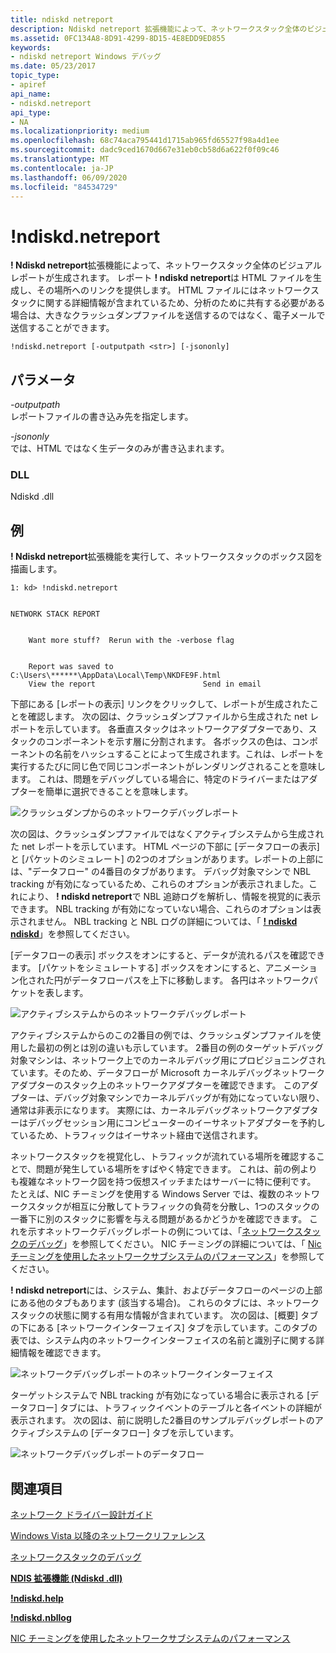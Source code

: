 ```yaml
---
title: ndiskd netreport
description: Ndiskd netreport 拡張機能によって、ネットワークスタック全体のビジュアルレポートが生成されます。
ms.assetid: 0FC134A8-8D91-4299-8D15-4E8EDD9ED855
keywords:
- ndiskd netreport Windows デバッグ
ms.date: 05/23/2017
topic_type:
- apiref
api_name:
- ndiskd.netreport
api_type:
- NA
ms.localizationpriority: medium
ms.openlocfilehash: 68c74aca795441d1715ab965fd65527f98a4d1ee
ms.sourcegitcommit: dadc9ced1670d667e31eb0cb58d6a622f0f09c46
ms.translationtype: MT
ms.contentlocale: ja-JP
ms.lasthandoff: 06/09/2020
ms.locfileid: "84534729"
---
```

# <a name="ndiskdnetreport"></a>!ndiskd.netreport


**! Ndiskd netreport**拡張機能によって、ネットワークスタック全体のビジュアルレポートが生成されます。 レポート **! ndiskd netreport**は HTML ファイルを生成し、その場所へのリンクを提供します。 HTML ファイルにはネットワークスタックに関する詳細情報が含まれているため、分析のために共有する必要がある場合は、大きなクラッシュダンプファイルを送信するのではなく、電子メールで送信することができます。

```console
!ndiskd.netreport [-outputpath <str>] [-jsononly] 
```

## <a name="span-idparametersspanspan-idparametersspanspan-idparametersspanparameters"></a><span id="Parameters"></span><span id="parameters"></span><span id="PARAMETERS"></span>パラメータ


<span id="_______-outputpath______"></span><span id="_______-OUTPUTPATH______"></span>*-outputpath*   
レポートファイルの書き込み先を指定します。

<span id="_______-jsononly______"></span><span id="_______-JSONONLY______"></span>*-jsononly*   
では、HTML ではなく生データのみが書き込まれます。

### <a name="span-iddllspanspan-iddllspandll"></a><span id="DLL"></span><span id="dll"></span>DLL

Ndiskd .dll

<a name="examples"></a>例
--------

**! Ndiskd netreport**拡張機能を実行して、ネットワークスタックのボックス図を描画します。

```console
1: kd> !ndiskd.netreport


NETWORK STACK REPORT


    Want more stuff?  Rerun with the -verbose flag
                                                                                            

    Report was saved to C:\Users\******\AppData\Local\Temp\NKDFE9F.html
    View the report                        Send in email
```

下部にある [レポートの表示] リンクをクリックして、レポートが生成されたことを確認します。 次の図は、クラッシュダンプファイルから生成された net レポートを示しています。 各垂直スタックはネットワークアダプターであり、スタックのコンポーネントを示す層に分割されます。 各ボックスの色は、コンポーネントの名前をハッシュすることによって生成されます。これは、レポートを実行するたびに同じ色で同じコンポーネントがレンダリングされることを意味します。 これは、問題をデバッグしている場合に、特定のドライバーまたはアダプターを簡単に選択できることを意味します。

![クラッシュダンプからのネットワークデバッグレポート](images/!ndiskd-netreport-crashdump.png)

次の図は、クラッシュダンプファイルではなくアクティブシステムから生成された net レポートを示しています。 HTML ページの下部に [データフローの表示] と [パケットのシミュレート] の2つのオプションがあります。レポートの上部には、"データフロー" の4番目のタブがあります。 デバッグ対象マシンで NBL tracking が有効になっているため、これらのオプションが表示されました。これにより、 **! ndiskd netreport**で NBL 追跡ログを解析し、情報を視覚的に表示できます。 NBL tracking が有効になっていない場合、これらのオプションは表示されません。 NBL tracking と NBL ログの詳細については、「 [**! ndiskd ndiskd**](-ndiskd-nbllog.md)」を参照してください。

[データフローの表示] ボックスをオンにすると、データが流れるパスを確認できます。 [パケットをシミュレートする] ボックスをオンにすると、アニメーション化された円がデータフローパスを上下に移動します。 各円はネットワークパケットを表します。

![アクティブシステムからのネットワークデバッグレポート](images/!ndiskd-netreport-activesystem.png)

アクティブシステムからのこの2番目の例では、クラッシュダンプファイルを使用した最初の例とは別の違いも示しています。 2番目の例のターゲットデバッグ対象マシンは、ネットワーク上でのカーネルデバッグ用にプロビジョニングされています。そのため、データフローが Microsoft カーネルデバッグネットワークアダプターのスタック上のネットワークアダプターを確認できます。 このアダプターは、デバッグ対象マシンでカーネルデバッグが有効になっていない限り、通常は非表示になります。 実際には、カーネルデバッグネットワークアダプターはデバッグセッション用にコンピューターのイーサネットアダプターを予約しているため、トラフィックはイーサネット経由で送信されます。

ネットワークスタックを視覚化し、トラフィックが流れている場所を確認することで、問題が発生している場所をすばやく特定できます。 これは、前の例よりも複雑なネットワーク図を持つ仮想スイッチまたはサーバーに特に便利です。 たとえば、NIC チーミングを使用する Windows Server では、複数のネットワークスタックが相互に分散してトラフィックの負荷を分散し、1つのスタックの一番下に別のスタックに影響を与える問題があるかどうかを確認できます。 これを示すネットワークデバッグレポートの例については、「[ネットワークスタックのデバッグ](https://channel9.msdn.com/Shows/Defrag-Tools/Defrag-Tools-175-Debugging-the-Network-Stack)」を参照してください。 NIC チーミングの詳細については、「 [Nic チーミングを使用したネットワークサブシステムのパフォーマンス](https://docs.microsoft.com/previous-versions/dn567652(v=vs.85))」を参照してください。

**! ndiskd netreport**には、システム、集計、およびデータフローのページの上部にある他のタブもあります (該当する場合)。 これらのタブには、ネットワークスタックの状態に関する有用な情報が含まれています。 次の図は、[概要] タブの下にある [ネットワークインターフェイス] タブを示しています。このタブの表では、システム内のネットワークインターフェイスの名前と識別子に関する詳細情報を確認できます。

![ネットワークデバッグレポートのネットワークインターフェイス](images/!ndiskd-netreport-activesystem-networkinterfaces.png)

ターゲットシステムで NBL tracking が有効になっている場合に表示される [データフロー] タブには、トラフィックイベントのテーブルと各イベントの詳細が表示されます。 次の図は、前に説明した2番目のサンプルデバッグレポートのアクティブシステムの [データフロー] タブを示しています。

![ネットワークデバッグレポートのデータフロー](images/!ndiskd-netreport-activesystem-dataflows.png)

## <a name="span-idsee_alsospansee-also"></a><span id="see_also"></span>関連項目


[ネットワーク ドライバー設計ガイド](https://docs.microsoft.com/windows-hardware/drivers/network/index)

[Windows Vista 以降のネットワークリファレンス](https://docs.microsoft.com/windows-hardware/drivers/ddi/_netvista/)

[ネットワークスタックのデバッグ](https://channel9.msdn.com/Shows/Defrag-Tools/Defrag-Tools-175-Debugging-the-Network-Stack)

[**NDIS 拡張機能 (Ndiskd .dll)**](ndis-extensions--ndiskd-dll-.md)

[**!ndiskd.help**](-ndiskd-help.md)

[**!ndiskd.nbllog**](-ndiskd-nbllog.md)

[NIC チーミングを使用したネットワークサブシステムのパフォーマンス](https://docs.microsoft.com/previous-versions/dn567652(v=vs.85))

 

 






